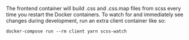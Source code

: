 The frontend container will build .css and .css.map files from scss every time you restart the Docker containers. To watch for and immediately see changes during development, run an extra client container like so:

`docker-compose run --rm client yarn scss-watch`
